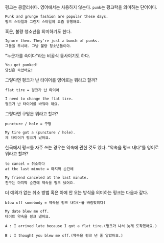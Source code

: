 펑크는 콩글리쉬다. 영어에서는 사용하지 않는다.
`punk`는 펑크락을 의미하는 단어이다.

```
Punk and grunge fashion are popular these days.
펑크 스타일과 그런지 스타일이 요즘 유행해요.
```

혹은, 불량 청소년을 의미하기도 한다.

```
Ignore them. They're just a bunch of punks.
그들을 무시해. 그냥 불량 청소년들이야.
```

"누군가를 속이다"라는 비공식 동사이기도 하다.

```
You got punked!
당신은 속았어요!
```

그렇다면 펑크가 난 타이어를 영어로는 뭐라고 할까?

```
flat tire = 펑크가 난 타이어

I need to change the flat tire.
펑크가 난 타이어를 바꿔야 해요.
```

그렇다면 구멍은 뭐라고 할까?

```
puncture / hole = 구멍

My tire got a (puncture / hole).
제 타이어가 펑크가 났어요.
```

한국에서 펑크를 자주 쓰는 경우는 약속에 관한 것도 있다.
"약속을 펑크 내다"를 영어로 뭐라고 할까?

```
to cancel = 취소하다
at the last minute = 마지막 순간에

My friend canceled at the last minute.
친구는 마지막 순간에 약속을 펑크 냈어요.
```

더 예의가 없는 취소 방법 혹은 아예 안 오는 방식을 의미하는 펑크는 다음과 같다.

```
blow off somebody = 약속을 펑크 내다(~를 바람맞히다)

My date blew me off.
데이트 약속을 펑크 냈어요.
```

```
A : I arrived late because I got a flat tire.(펑크가 나서 늦게 도착했어요.)

B : I thought you blew me off.(약속을 펑크 낸 줄 알았어요.)
```